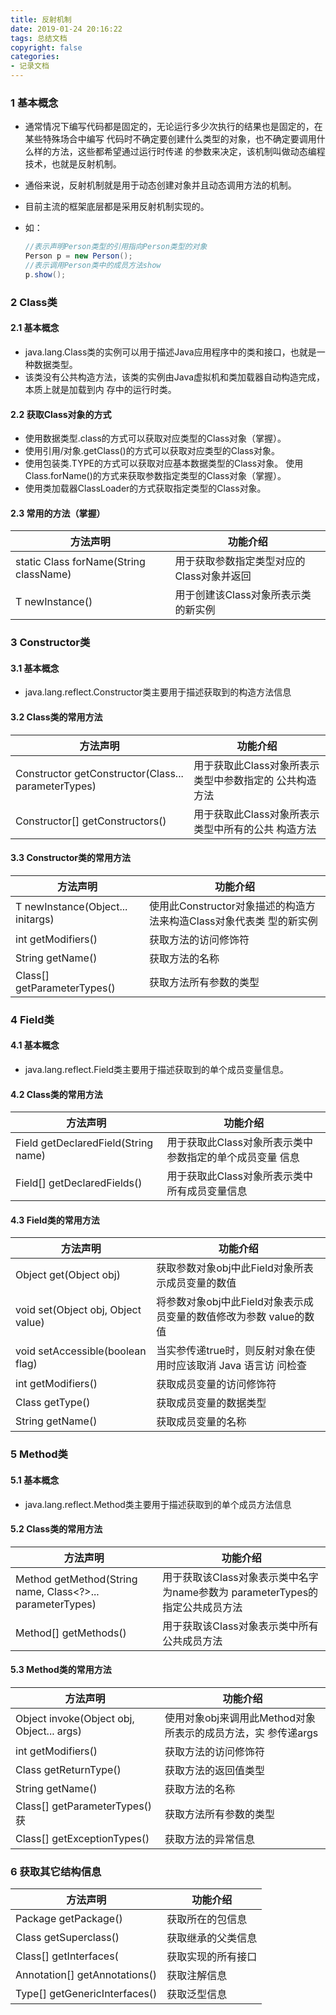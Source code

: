 ```yaml
---
title: 反射机制
date: 2019-01-24 20:16:22
tags: 总结文档
copyright: false
categories: 
- 记录文档
---
```


### 1 基本概念

* 通常情况下编写代码都是固定的，无论运行多少次执行的结果也是固定的，在某些特殊场合中编写 代码时不确定要创建什么类型的对象，也不确定要调用什么样的方法，<!--more-->这些都希望通过运行时传递 的参数来决定，该机制叫做动态编程技术，也就是反射机制。 

* 通俗来说，反射机制就是用于动态创建对象并且动态调用方法的机制。 

* 目前主流的框架底层都是采用反射机制实现的。 

* 如： 

  ```java
  //表示声明Person类型的引用指向Person类型的对象
  Person p = new Person();
  //表示调用Person类中的成员方法show
  p.show();
  ```

### 2 Class类

#### 2.1 基本概念

* java.lang.Class类的实例可以用于描述Java应用程序中的类和接口，也就是一种数据类型。 
* 该类没有公共构造方法，该类的实例由Java虚拟机和类加载器自动构造完成，本质上就是加载到内 存中的运行时类。

#### 2.2 获取Class对象的方式

* 使用数据类型.class的方式可以获取对应类型的Class对象（掌握）。 
* 使用引用/对象.getClass()的方式可以获取对应类型的Class对象。 
* 使用包装类.TYPE的方式可以获取对应基本数据类型的Class对象。 使用Class.forName()的方式来获取参数指定类型的Class对象（掌握）。 
* 使用类加载器ClassLoader的方式获取指定类型的Class对象。

#### 2.3 常用的方法（掌握）

| 方法声明                               | 功能介绍                                  |
| -------------------------------------- | ----------------------------------------- |
| static Class forName(String className) | 用于获取参数指定类型对应的Class对象并返回 |
| T newInstance()                        | 用于创建该Class对象所表示类的新实例       |

### 3 Constructor类

#### 3.1 基本概念

* java.lang.reflect.Constructor类主要用于描述获取到的构造方法信息

#### 3.2 Class类的常用方法

| 方法声明                                            | 功能介绍                                               |
| --------------------------------------------------- | ------------------------------------------------------ |
| Constructor getConstructor(Class... parameterTypes) | 用于获取此Class对象所表示类型中参数指定的 公共构造方法 |
| Constructor[] getConstructors()                     | 用于获取此Class对象所表示类型中所有的公共 构造方法     |

#### 3.3 Constructor类的常用方法

| 方法声明                          | 功能介绍                                                     |
| --------------------------------- | ------------------------------------------------------------ |
| T newInstance(Object... initargs) | 使用此Constructor对象描述的构造方法来构造Class对象代表类 型的新实例 |
| int getModifiers()                | 获取方法的访问修饰符                                         |
| String getName()                  | 获取方法的名称                                               |
| Class[] getParameterTypes()       | 获取方法所有参数的类型                                       |

### 4 Field类

#### 4.1 基本概念

* java.lang.reflect.Field类主要用于描述获取到的单个成员变量信息。

#### 4.2 Class类的常用方法

| 方法声明                            | 功能介绍                                                 |
| ----------------------------------- | -------------------------------------------------------- |
| Field getDeclaredField(String name) | 用于获取此Class对象所表示类中参数指定的单个成员变量 信息 |
| Field[] getDeclaredFields()         | 用于获取此Class对象所表示类中所有成员变量信息            |

#### 4.3 Field类的常用方法

| 方法声明                           | 功能介绍                                                     |
| ---------------------------------- | ------------------------------------------------------------ |
| Object get(Object obj)             | 获取参数对象obj中此Field对象所表示成员变量的数值             |
| void set(Object obj, Object value) | 将参数对象obj中此Field对象表示成员变量的数值修改为参数 value的数值 |
| void setAccessible(boolean flag)   | 当实参传递true时，则反射对象在使用时应该取消 Java 语言访 问检查 |
| int getModifiers()                 | 获取成员变量的访问修饰符                                     |
| Class getType()                    | 获取成员变量的数据类型                                       |
| String getName()                   | 获取成员变量的名称                                           |

### 5 Method类

#### 5.1 基本概念

* java.lang.reflect.Method类主要用于描述获取到的单个成员方法信息

#### 5.2 Class类的常用方法

| 方法声明                                                  | 功能介绍                                                     |
| --------------------------------------------------------- | ------------------------------------------------------------ |
| Method getMethod(String name, Class<?>... parameterTypes) | 用于获取该Class对象表示类中名字为name参数为 parameterTypes的指定公共成员方法 |
| Method[] getMethods()                                     | 用于获取该Class对象表示类中所有公共成员方法                  |

#### 5.3 Method类的常用方法

| 方法声明                                  | 功能介绍                                                     |
| ----------------------------------------- | ------------------------------------------------------------ |
| Object invoke(Object obj, Object... args) | 使用对象obj来调用此Method对象所表示的成员方法，实 参传递args |
| int getModifiers()                        | 获取方法的访问修饰符                                         |
| Class getReturnType()                     | 获取方法的返回值类型                                         |
| String getName()                          | 获取方法的名称                                               |
| Class[] getParameterTypes() 获            | 获取方法所有参数的类型                                       |
| Class[] getExceptionTypes()               | 获取方法的异常信息                                           |

### 6 获取其它结构信息

| 方法声明                      | 功能介绍           |
| ----------------------------- | ------------------ |
| Package getPackage()          | 获取所在的包信息   |
| Class getSuperclass()         | 获取继承的父类信息 |
| Class[] getInterfaces(        | 获取实现的所有接口 |
| Annotation[] getAnnotations() | 获取注解信息       |
| Type[] getGenericInterfaces() | 获取泛型信息       |

